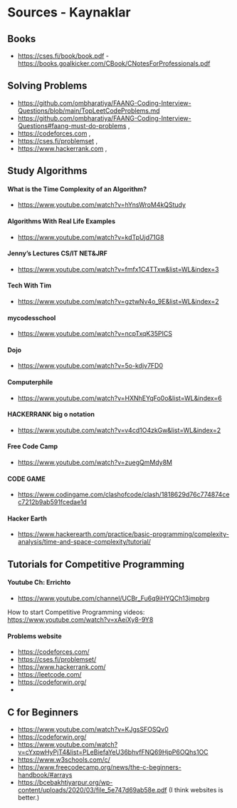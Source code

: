 # Sources - Kaynaklar

## Books
- https://cses.fi/book/book.pdf
-https://books.goalkicker.com/CBook/CNotesForProfessionals.pdf

## Solving Problems

- https://github.com/ombharatiya/FAANG-Coding-Interview-Questions/blob/main/TopLeetCodeProblems.md
- https://github.com/ombharatiya/FAANG-Coding-Interview-Questions#faang-must-do-problems  ,
- https://codeforces.com  ,
- https://cses.fi/problemset  , 
- https://www.hackerrank.com  ,

## Study Algorithms

#### What is the Time Complexity of an Algorithm?
- https://www.youtube.com/watch?v=hYnsWroM4kQStudy
#### Algorithms With Real Life Examples
- https://www.youtube.com/watch?v=kdTpUjd71G8
#### Jenny’s Lectures CS/IT NET&JRF
- https://www.youtube.com/watch?v=fmfx1C4TTxw&list=WL&index=3
#### Tech With Tim 
- https://www.youtube.com/watch?v=gztwNv4o_9E&list=WL&index=2
#### mycodesschool
- https://www.youtube.com/watch?v=ncpTxqK35PICS 
#### Dojo
- https://www.youtube.com/watch?v=5o-kdjv7FD0
#### Computerphile
- https://www.youtube.com/watch?v=HXNhEYqFo0o&list=WL&index=6
#### HACKERRANK big o notation
- https://www.youtube.com/watch?v=v4cd1O4zkGw&list=WL&index=2
#### Free Code Camp 
- https://www.youtube.com/watch?v=zuegQmMdy8M
#### CODE GAME
- https://www.codingame.com/clashofcode/clash/1818629d76c774874cec7212b9ab591fcedae1d
#### Hacker Earth
- https://www.hackerearth.com/practice/basic-programming/complexity-analysis/time-and-space-complexity/tutorial/

## Tutorials for Competitive Programming 

#### Youtube Ch: Errichto
- https://www.youtube.com/channel/UCBr_Fu6q9iHYQCh13jmpbrg

How to start Competitive Programming videos:
https://www.youtube.com/watch?v=xAeiXy8-9Y8
#### Problems website
- https://codeforces.com/
- https://cses.fi/problemset/
- https://www.hackerrank.com/
- https://leetcode.com/
- https://codeforwin.org/
- 
## C for Beginners
- https://www.youtube.com/watch?v=KJgsSFOSQv0
- https://codeforwin.org/
- https://www.youtube.com/watch?v=cYxpwHyPjT4&list=PLeBiefaYeU36bhvfFNQ69HjpP6OQhs1OC
- https://www.w3schools.com/c/
- https://www.freecodecamp.org/news/the-c-beginners-handbook/#arrays
- https://bcebakhtiyarpur.org/wp-content/uploads/2020/03/file_5e747d69ab58e.pdf (I think websites is better.)
